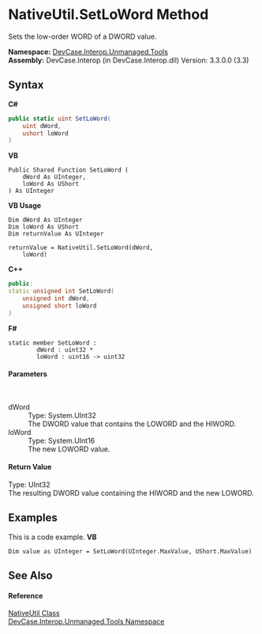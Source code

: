 # NativeUtil.SetLoWord Method 
 

Sets the low-order WORD of a DWORD value.

**Namespace:**&nbsp;<a href="N_DevCase_Interop_Unmanaged_Tools">DevCase.Interop.Unmanaged.Tools</a><br />**Assembly:**&nbsp;DevCase.Interop (in DevCase.Interop.dll) Version: 3.3.0.0 (3.3)

## Syntax

**C#**<br />
``` C#
public static uint SetLoWord(
	uint dWord,
	ushort loWord
)
```

**VB**<br />
``` VB
Public Shared Function SetLoWord ( 
	dWord As UInteger,
	loWord As UShort
) As UInteger
```

**VB Usage**<br />
``` VB Usage
Dim dWord As UInteger
Dim loWord As UShort
Dim returnValue As UInteger

returnValue = NativeUtil.SetLoWord(dWord, 
	loWord)
```

**C++**<br />
``` C++
public:
static unsigned int SetLoWord(
	unsigned int dWord, 
	unsigned short loWord
)
```

**F#**<br />
``` F#
static member SetLoWord : 
        dWord : uint32 * 
        loWord : uint16 -> uint32 

```


#### Parameters
&nbsp;<dl><dt>dWord</dt><dd>Type: System.UInt32<br />The DWORD value that contains the LOWORD and the HIWORD.</dd><dt>loWord</dt><dd>Type: System.UInt16<br />The new LOWORD value.</dd></dl>

#### Return Value
Type: UInt32<br />The resulting DWORD value containing the HIWORD and the new LOWORD.

## Examples
This is a code example. 
**VB**<br />
``` VB
Dim value as UInteger = SetLoWord(UInteger.MaxValue, UShort.MaxValue)
```


## See Also


#### Reference
<a href="T_DevCase_Interop_Unmanaged_Tools_NativeUtil">NativeUtil Class</a><br /><a href="N_DevCase_Interop_Unmanaged_Tools">DevCase.Interop.Unmanaged.Tools Namespace</a><br />